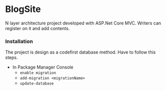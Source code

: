 # BlogSite
N layer architecture project developed with ASP.Net Core MVC. Writers can register on it and add contents.
### Installation
The project is design as a codefirst database method. Have to follow this steps.
- In Package Manager Console
  - `enable migration`
  - `add-migration <migrationName>`
  - `update-database`
  
